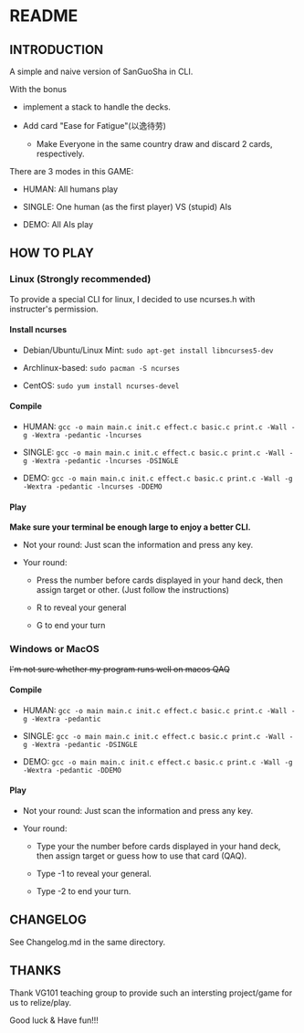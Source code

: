 # README

## INTRODUCTION

A simple and naive version of SanGuoSha in CLI.

With the bonus

- implement a stack to handle the decks.

- Add card "Ease for Fatigue"(以逸待劳)
	- Make Everyone in the same country draw and discard 2 cards, respectively.

There are 3 modes in this GAME:

- HUMAN: All humans play

- SINGLE: One human (as the first player) VS (stupid) AIs

- DEMO: All AIs play

## HOW TO PLAY

### Linux (Strongly recommended)

To provide a special CLI for linux, I decided to use ncurses.h with instructer's permission.

#### Install ncurses

- Debian/Ubuntu/Linux Mint: `sudo apt-get install libncurses5-dev`

- Archlinux-based: `sudo pacman -S ncurses`

- CentOS: `sudo yum install ncurses-devel`

#### Compile

- HUMAN: `gcc -o main main.c init.c effect.c basic.c print.c -Wall -g -Wextra -pedantic -lncurses`

- SINGLE: `gcc -o main main.c init.c effect.c basic.c print.c -Wall -g -Wextra -pedantic -lncurses -DSINGLE`

- DEMO: `gcc -o main main.c init.c effect.c basic.c print.c -Wall -g -Wextra -pedantic -lncurses -DDEMO`

#### Play

**Make sure your terminal be enough large to enjoy a better CLI.**

- Not your round: Just scan the information and press any key.

- Your round:
	- Press the number before cards displayed in your hand deck, then assign target or other. (Just follow the instructions)

	- R to reveal your general

	- G to end your turn

### Windows or MacOS

~~I'm not sure whether my program runs well on macos QAQ~~

#### Compile

- HUMAN: `gcc -o main main.c init.c effect.c basic.c print.c -Wall -g -Wextra -pedantic`

- SINGLE: `gcc -o main main.c init.c effect.c basic.c print.c -Wall -g -Wextra -pedantic -DSINGLE`

- DEMO: `gcc -o main main.c init.c effect.c basic.c print.c -Wall -g -Wextra -pedantic -DDEMO`

#### Play

- Not your round: Just scan the information and press any key.

- Your round:
	- Type your the number before cards displayed in your hand deck, then assign target or guess how to use that card (QAQ).

	- Type -1 to reveal your general.

	- Type -2 to end your turn.

## CHANGELOG

See Changelog.md in the same directory.

## THANKS

Thank VG101 teaching group to provide such an intersting project/game for us to relize/play.

Good luck & Have fun!!!
